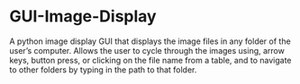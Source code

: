 # GUI-Image-Display
A python image display GUI that displays the image files in any folder of the user’s computer. Allows the user to cycle through the images using, arrow keys, button press, or clicking on the file name from a table, and to navigate to other folders by typing in the path to that folder. 

